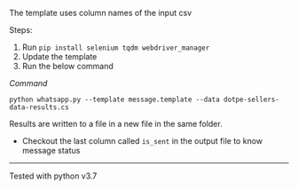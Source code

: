 
The template uses column names of the input csv

Steps:

1. Run `pip install selenium tqdm webdriver_manager`
2. Update the template
3. Run the below command 


*Command*
```
python whatsapp.py --template message.template --data dotpe-sellers-data-results.cs
```

Results are written to a file in a new file in the same folder.
- Checkout the last column called `is_sent` in the output file to know message status


---

Tested with python v3.7

